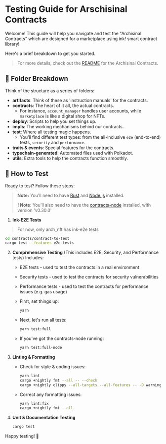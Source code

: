 # Testing Guide for Arschisinal Contracts

Welcome! This guide will help you navigate and test the "Archisinal Contracts" which are designed for a marketplace using ink! smart contract library!


Here's a brief breakdown to get you started.

> For more details, check out the [README](../README.md) for the Archisinal Contracts.

## 📂 Folder Breakdown
Think of the structure as a series of folders:

- **artifacts**: Think of these as 'instruction manuals' for the contracts.
- **contracts**: The heart of it all, the actual contracts.
    - For instance, `account_manager` handles user accounts, while `marketplace` is like a digital shop for NFTs.
- **deploy**: Scripts to help you set things up.
- **impls**: The working mechanisms behind our contracts.
- **test**: Where all testing magic happens.
    - You'll find different test types: from the all-inclusive `e2e` (end-to-end) tests, `security` and `performance`.
- **traits & events**: Special features for the contracts.
- **typechain-generated**: Automated files used with Polkadot.
- **utils**: Extra tools to help the contracts function smoothly.

## 🧪 How to Test

Ready to test? Follow these steps:

> **Note:** You'll need to have [Rust](https://www.rust-lang.org/tools/install) and [Node.js](https://nodejs.org/en/download/) installed.
> 
> **! Note:** You'll also need to have the [contracts-node](https://github.com/paritytech/substrate-contracts-node) installed, with version 'v0.30.0'

1. **Ink-E2E Tests** 
> For now, only arch_nft has ink-e2e tests
   ```bash
   cd contracts/contract-to-test
   cargo test --features e2e-tests
   ```

2. **Comprehensive Testing** (This includes E2E, Security, and Performance tests)
   Includes:
    - E2E tests - used to test the contracts in a real environment
    - Security tests - used to test the contracts for security vulnerabilities
    - Performance tests - used to test the contracts for performance issues (e.g. gas usage)

    - First, set things up:
      ```bash
      yarn
      ```
    - Next, let's run all tests:
      ```bash
      yarn test:full
      ```
    - If you've got the contracts-node running:
      ```bash
      yarn test:full-node
      ```

3. **Linting & Formatting**
    - Check for style & coding issues:
      ```bash
      yarn lint
      cargo +nightly fmt --all -- --check
      cargo +nightly clippy --all-targets --all-features -- -D warnings
      ```
    - Correct any formatting issues:
      ```bash
      yarn lint:fix
      cargo +nightly fmt --all
      ```

4. **Unit & Documentation Testing**
   ```bash
   cargo test
   ```

Happy testing! 🚀
